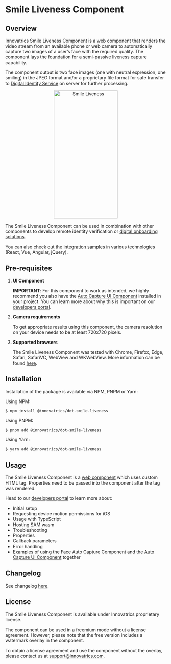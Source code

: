# Smile Liveness Component

## Overview

Innovatrics Smile Liveness Component is a web component that renders the video stream from an available phone or web camera to automatically capture two images of a user’s face with the required quality. The component lays the foundation for a semi-passive liveness capture capability.

The component output is two face images (one with neutral expression, one smiling) in the JPEG format and/or a proprietary file format for safe transfer to [Digital Identity Service](https://developers.innovatrics.com/digital-onboarding/technical/api-reference/) on server for further processing.

<p align="center">
    <img alt="Smile Liveness" src="https://www.innovatrics.com/wp-content/uploads/2024/03/Smile-liveness-preview-400px.gif" width="200" height="400">
</p>

The Smile Liveness Component can be used in combination with other components to develop remote identity verification or [digital onboarding solutions](https://www.innovatrics.com/digital-onboarding-toolkit/).

You can also check out the [integration samples](https://github.com/innovatrics/dot-web-samples) in various technologies (React, Vue, Angular, jQuery).

## Pre-requisites

1. **UI Component**

   **IMPORTANT**: For this component to work as intended, we highly recommend you also have the [Auto Capture UI Component](https://www.npmjs.com/package/@innovatrics/dot-auto-capture-ui) installed in your project. You can learn more about why this is important on our [developers portal](https://developers.innovatrics.com/digital-onboarding/technical/remote/dot-web-smile-liveness/latest/documentation/).

2. **Camera requirements**

   To get appropriate results using this component, the camera resolution on your device needs to be at least 720x720 pixels.

3. **Supported browsers**

   The Smile Liveness Component was tested with Chrome, Firefox, Edge, Safari, SafariVC, WebView and WKWebView. More information can be found [here](https://developers.innovatrics.com/digital-onboarding/technical/remote/dot-web-smile-liveness/latest/documentation/#_supported_browsers).

## Installation

Installation of the package is available via NPM, PNPM or Yarn:

Using NPM:

```bash
$ npm install @innovatrics/dot-smile-liveness
```

Using PNPM:

```bash
$ pnpm add @innovatrics/dot-smile-liveness
```

Using Yarn:

```bash
$ yarn add @innovatrics/dot-smile-liveness
```

## Usage

The Smile Liveness Component is a [web component](https://developer.mozilla.org/en-US/docs/Web/Web_Components/Using_custom_elements) which uses custom HTML tag. Properties need to be passed into the component after the tag was rendered.

Head to our [developers portal](https://developers.innovatrics.com/digital-onboarding/technical/remote/dot-web-smile-liveness/latest/documentation/#_usage) to learn more about:

- Initial setup
- Requesting device motion permissions for iOS
- Usage with TypeScript
- Hosting SAM wasm
- Troubleshooting
- Properties
- Callback parameters
- Error handling
- Examples of using the Face Auto Capture Component and the [Auto Capture UI Component](https://www.npmjs.com/package/@innovatrics/dot-auto-capture-ui) together

## Changelog

See changelog [here](https://developers.innovatrics.com/digital-onboarding/technical/remote/dot-web-smile-liveness/latest/documentation/#_changelog).

## License

The Smile Liveness Component is available under Innovatrics proprietary license.

The component can be used in a freemium mode without a license agreement. However, please note that the free version includes a watermark overlay in the component.

To obtain a license agreement and use the component without the overlay, please contact us at support@innovatrics.com.
